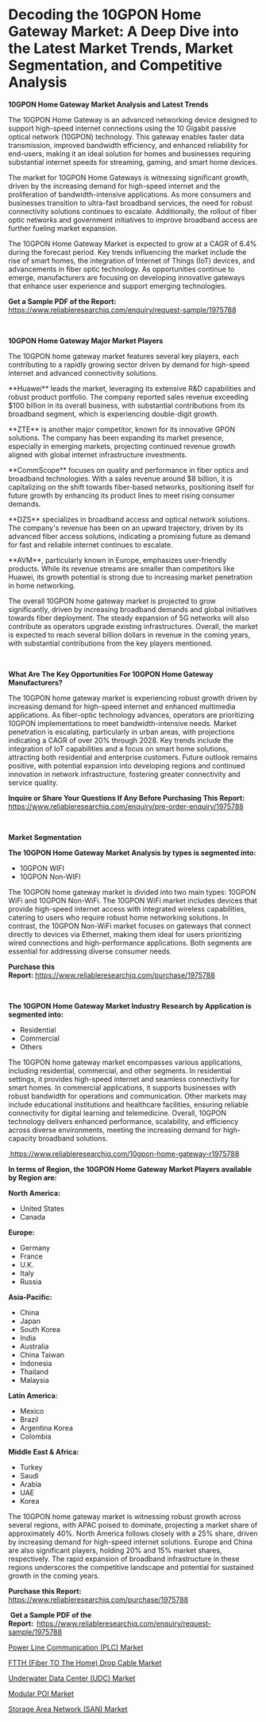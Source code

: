 <p><h1>Decoding the 10GPON Home Gateway Market: A Deep Dive into the Latest Market Trends, Market Segmentation, and Competitive Analysis</h1></p><p><strong>10GPON Home Gateway Market Analysis and Latest Trends</strong></p>
<p><p>The 10GPON Home Gateway is an advanced networking device designed to support high-speed internet connections using the 10 Gigabit passive optical network (10GPON) technology. This gateway enables faster data transmission, improved bandwidth efficiency, and enhanced reliability for end-users, making it an ideal solution for homes and businesses requiring substantial internet speeds for streaming, gaming, and smart home devices.</p><p>The market for 10GPON Home Gateways is witnessing significant growth, driven by the increasing demand for high-speed internet and the proliferation of bandwidth-intensive applications. As more consumers and businesses transition to ultra-fast broadband services, the need for robust connectivity solutions continues to escalate. Additionally, the rollout of fiber optic networks and government initiatives to improve broadband access are further fueling market expansion.</p><p>The 10GPON Home Gateway Market is expected to grow at a CAGR of 6.4% during the forecast period. Key trends influencing the market include the rise of smart homes, the integration of Internet of Things (IoT) devices, and advancements in fiber optic technology. As opportunities continue to emerge, manufacturers are focusing on developing innovative gateways that enhance user experience and support emerging technologies.</p></p>
<p><strong>Get a Sample PDF of the Report:&nbsp;</strong> <a href="https://www.reliableresearchiq.com/enquiry/request-sample/1975788?utm_campaign=1842&utm_medium=2&utm_source=Github&utm_content=ia&utm_term=08042025&utm_id=10gpon-home-gateway">https://www.reliableresearchiq.com/enquiry/request-sample/1975788</a></p>
<p>&nbsp;</p>
<p><strong>10GPON Home Gateway Major Market Players</strong></p>
<p><p>The 10GPON home gateway market features several key players, each contributing to a rapidly growing sector driven by demand for high-speed internet and advanced connectivity solutions. </p><p>**Huawei** leads the market, leveraging its extensive R&D capabilities and robust product portfolio. The company reported sales revenue exceeding $100 billion in its overall business, with substantial contributions from its broadband segment, which is experiencing double-digit growth.</p><p>**ZTE** is another major competitor, known for its innovative GPON solutions. The company has been expanding its market presence, especially in emerging markets, projecting continued revenue growth aligned with global internet infrastructure investments.</p><p>**CommScope** focuses on quality and performance in fiber optics and broadband technologies. With a sales revenue around $8 billion, it is capitalizing on the shift towards fiber-based networks, positioning itself for future growth by enhancing its product lines to meet rising consumer demands.</p><p>**DZS** specializes in broadband access and optical network solutions. The company's revenue has been on an upward trajectory, driven by its advanced fiber access solutions, indicating a promising future as demand for fast and reliable internet continues to escalate.</p><p>**AVM**, particularly known in Europe, emphasizes user-friendly products. While its revenue streams are smaller than competitors like Huawei, its growth potential is strong due to increasing market penetration in home networking.</p><p>The overall 10GPON home gateway market is projected to grow significantly, driven by increasing broadband demands and global initiatives towards fiber deployment. The steady expansion of 5G networks will also contribute as operators upgrade existing infrastructures. Overall, the market is expected to reach several billion dollars in revenue in the coming years, with substantial contributions from the key players mentioned.</p></p>
<p>&nbsp;</p>
<p><strong>What Are The Key Opportunities For 10GPON Home Gateway Manufacturers?</strong></p>
<p><p>The 10GPON home gateway market is experiencing robust growth driven by increasing demand for high-speed internet and enhanced multimedia applications. As fiber-optic technology advances, operators are prioritizing 10GPON implementations to meet bandwidth-intensive needs. Market penetration is escalating, particularly in urban areas, with projections indicating a CAGR of over 20% through 2028. Key trends include the integration of IoT capabilities and a focus on smart home solutions, attracting both residential and enterprise customers. Future outlook remains positive, with potential expansion into developing regions and continued innovation in network infrastructure, fostering greater connectivity and service quality.</p></p>
<p><strong>Inquire or Share Your Questions If Any Before Purchasing This Report:</strong> <a href="https://www.reliableresearchiq.com/enquiry/pre-order-enquiry/1975788?utm_campaign=1842&utm_medium=2&utm_source=Github&utm_content=ia&utm_term=08042025&utm_id=10gpon-home-gateway">https://www.reliableresearchiq.com/enquiry/pre-order-enquiry/1975788</a></p>
<p>&nbsp;</p>
<p><strong>Market Segmentation</strong></p>
<p><strong>The 10GPON Home Gateway Market Analysis by types is segmented into:</strong></p>
<p><ul><li>10GPON WIFI</li><li>10GPON Non-WIFI</li></ul></p>
<p><p>The 10GPON home gateway market is divided into two main types: 10GPON WiFi and 10GPON Non-WiFi. The 10GPON WiFi market includes devices that provide high-speed internet access with integrated wireless capabilities, catering to users who require robust home networking solutions. In contrast, the 10GPON Non-WiFi market focuses on gateways that connect directly to devices via Ethernet, making them ideal for users prioritizing wired connections and high-performance applications. Both segments are essential for addressing diverse consumer needs.</p></p>
<p><strong>Purchase this Report:&nbsp;</strong><a href="https://www.reliableresearchiq.com/purchase/1975788?utm_campaign=1842&utm_medium=2&utm_source=Github&utm_content=ia&utm_term=08042025&utm_id=10gpon-home-gateway">https://www.reliableresearchiq.com/purchase/1975788</a></p>
<p>&nbsp;</p>
<p><strong>The 10GPON Home Gateway Market Industry Research by Application is segmented into:</strong></p>
<p><ul><li>Residential</li><li>Commercial</li><li>Others</li></ul></p>
<p><p>The 10GPON home gateway market encompasses various applications, including residential, commercial, and other segments. In residential settings, it provides high-speed internet and seamless connectivity for smart homes. In commercial applications, it supports businesses with robust bandwidth for operations and communication. Other markets may include educational institutions and healthcare facilities, ensuring reliable connectivity for digital learning and telemedicine. Overall, 10GPON technology delivers enhanced performance, scalability, and efficiency across diverse environments, meeting the increasing demand for high-capacity broadband solutions.</p></p>
<p><a href="https://www.reliableresearchiq.com/10gpon-home-gateway-r1975788?utm_campaign=1842&utm_medium=2&utm_source=Github&utm_content=ia&utm_term=08042025&utm_id=10gpon-home-gateway">&nbsp;https://www.reliableresearchiq.com/10gpon-home-gateway-r1975788</a></p>
<p><strong>In terms of Region, the 10GPON Home Gateway Market Players available by Region are:</strong></p>
<p>
    <p> <strong> North America: </strong>
        <ul>
            <li>United States</li>
            <li>Canada</li>
        </ul>
        </p> 
    <p> <strong> Europe: </strong>
        <ul>
            <li>Germany</li>
            <li>France</li>
            <li>U.K.</li>
            <li>Italy</li>
            <li>Russia</li>
        </ul>
        </p> 
    <p> <strong> Asia-Pacific: </strong>
        <ul>
            <li>China</li>
            <li>Japan</li>
            <li>South Korea</li>
            <li>India</li>
            <li>Australia</li>
            <li>China Taiwan</li>
            <li>Indonesia</li>
            <li>Thailand</li>
            <li>Malaysia</li>
        </ul>
        </p> 
    <p> <strong> Latin America: </strong>
        <ul>
            <li>Mexico</li>
            <li>Brazil</li>
            <li>Argentina Korea</li>
            <li>Colombia</li>
        </ul>
        </p> 
    <p> <strong> Middle East & Africa: </strong>
        <ul>
            <li>Turkey</li>
            <li>Saudi</li>
            <li>Arabia</li>
            <li>UAE</li>
            <li>Korea</li>
        </ul>
    </p>
    </p>
<p><p>The 10GPON home gateway market is witnessing robust growth across several regions, with APAC poised to dominate, projecting a market share of approximately 40%. North America follows closely with a 25% share, driven by increasing demand for high-speed internet solutions. Europe and China are also significant players, holding 20% and 15% market shares, respectively. The rapid expansion of broadband infrastructure in these regions underscores the competitive landscape and potential for sustained growth in the coming years.</p></p>
<p><strong>Purchase this Report: </strong><a href="https://www.reliableresearchiq.com/purchase/1975788?utm_campaign=1842&utm_medium=2&utm_source=Github&utm_content=ia&utm_term=08042025&utm_id=10gpon-home-gateway">https://www.reliableresearchiq.com/purchase/1975788</a></p>
<p>&nbsp;<strong>Get a Sample PDF of the Report:&nbsp;&nbsp;</strong><a href="https://www.reliableresearchiq.com/enquiry/request-sample/1975788?utm_campaign=1842&utm_medium=2&utm_source=Github&utm_content=ia&utm_term=08042025&utm_id=10gpon-home-gateway">https://www.reliableresearchiq.com/enquiry/request-sample/1975788</a></p>
<p><strong></strong></p>
<p><p><a href="https://github.com/snaikraso/Market-Research-Report-List-1/blob/main/power-line-communication-plc-market.md?utm_campaign=1842&utm_medium=2&utm_source=Github&utm_content=ia&utm_term=08042025&utm_id=10gpon-home-gateway">Power Line Communication (PLC) Market</a></p><p><a href="https://github.com/kadutjoelly83/Market-Research-Report-List-1/blob/main/ftth-fiber-to-the-home-drop-cable-market.md?utm_campaign=1842&utm_medium=2&utm_source=Github&utm_content=ia&utm_term=08042025&utm_id=10gpon-home-gateway">FTTH (Fiber TO The Home) Drop Cable Market</a></p><p><a href="https://github.com/sternymkere4/Market-Research-Report-List-1/blob/main/underwater-data-center-udc-market.md?utm_campaign=1842&utm_medium=2&utm_source=Github&utm_content=ia&utm_term=08042025&utm_id=10gpon-home-gateway">Underwater Data Center (UDC) Market</a></p><p><a href="https://github.com/bauldlimle6h/Market-Research-Report-List-1/blob/main/modular-poi-market.md?utm_campaign=1842&utm_medium=2&utm_source=Github&utm_content=ia&utm_term=08042025&utm_id=10gpon-home-gateway">Modular POI Market</a></p><p><a href="https://github.com/shimweummul/Market-Research-Report-List-1/blob/main/storage-area-network-san-market.md?utm_campaign=1842&utm_medium=2&utm_source=Github&utm_content=ia&utm_term=08042025&utm_id=10gpon-home-gateway">Storage Area Network (SAN) Market</a></p></p>